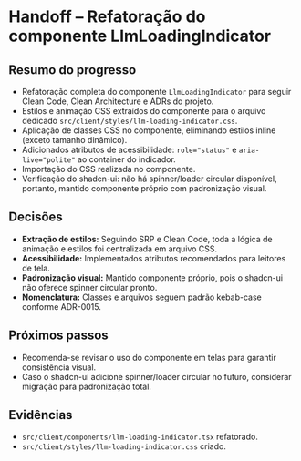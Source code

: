 # Handoff – Refatoração do componente LlmLoadingIndicator

## Resumo do progresso

- Refatoração completa do componente `LlmLoadingIndicator` para seguir Clean Code, Clean Architecture e ADRs do projeto.
- Estilos e animação CSS extraídos do componente para o arquivo dedicado `src/client/styles/llm-loading-indicator.css`.
- Aplicação de classes CSS no componente, eliminando estilos inline (exceto tamanho dinâmico).
- Adicionados atributos de acessibilidade: `role="status"` e `aria-live="polite"` ao container do indicador.
- Importação do CSS realizada no componente.
- Verificação do shadcn-ui: não há spinner/loader circular disponível, portanto, mantido componente próprio com padronização visual.

## Decisões

- **Extração de estilos:** Seguindo SRP e Clean Code, toda a lógica de animação e estilos foi centralizada em arquivo CSS.
- **Acessibilidade:** Implementados atributos recomendados para leitores de tela.
- **Padronização visual:** Mantido componente próprio, pois o shadcn-ui não oferece spinner circular pronto.
- **Nomenclatura:** Classes e arquivos seguem padrão kebab-case conforme ADR-0015.

## Próximos passos

- Recomenda-se revisar o uso do componente em telas para garantir consistência visual.
- Caso o shadcn-ui adicione spinner/loader circular no futuro, considerar migração para padronização total.

## Evidências

- `src/client/components/llm-loading-indicator.tsx` refatorado.
- `src/client/styles/llm-loading-indicator.css` criado.